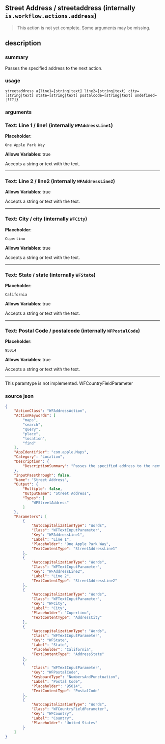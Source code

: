 
## Street Address / streetaddress (internally `is.workflow.actions.address`)

> This action is not yet complete. Some arguments may be missing.



## description
### summary
Passes the specified address to the next action.


### usage
`streetaddress a{line1=[string|text] line2=[string|text] city=[string|text] state=[string|text] postalcode=[string|text] undefined=[???]}`

### arguments
### Text: Line 1 / line1 (internally `WFAddressLine1`)
**Placeholder**:
```
One Apple Park Way
```
**Allows Variables**: true



Accepts a string 
or text
with the text.

---

### Text: Line 2 / line2 (internally `WFAddressLine2`)
**Allows Variables**: true



Accepts a string 
or text
with the text.

---

### Text: City / city (internally `WFCity`)
**Placeholder**:
```
Cupertino
```
**Allows Variables**: true



Accepts a string 
or text
with the text.

---

### Text: State / state (internally `WFState`)
**Placeholder**:
```
California
```
**Allows Variables**: true



Accepts a string 
or text
with the text.

---

### Text: Postal Code / postalcode (internally `WFPostalCode`)
**Placeholder**:
```
95014
```
**Allows Variables**: true



Accepts a string 
or text
with the text.

---

This paramtype is not implemented. WFCountryFieldParameter

### source json

```json
{
	"ActionClass": "WFAddressAction",
	"ActionKeywords": [
		"maps",
		"search",
		"query",
		"place",
		"location",
		"find"
	],
	"AppIdentifier": "com.apple.Maps",
	"Category": "Location",
	"Description": {
		"DescriptionSummary": "Passes the specified address to the next action."
	},
	"InputPassthrough": false,
	"Name": "Street Address",
	"Output": {
		"Multiple": false,
		"OutputName": "Street Address",
		"Types": [
			"WFStreetAddress"
		]
	},
	"Parameters": [
		{
			"AutocapitalizationType": "Words",
			"Class": "WFTextInputParameter",
			"Key": "WFAddressLine1",
			"Label": "Line 1",
			"Placeholder": "One Apple Park Way",
			"TextContentType": "StreetAddressLine1"
		},
		{
			"AutocapitalizationType": "Words",
			"Class": "WFTextInputParameter",
			"Key": "WFAddressLine2",
			"Label": "Line 2",
			"TextContentType": "StreetAddressLine2"
		},
		{
			"AutocapitalizationType": "Words",
			"Class": "WFTextInputParameter",
			"Key": "WFCity",
			"Label": "City",
			"Placeholder": "Cupertino",
			"TextContentType": "AddressCity"
		},
		{
			"AutocapitalizationType": "Words",
			"Class": "WFTextInputParameter",
			"Key": "WFState",
			"Label": "State",
			"Placeholder": "California",
			"TextContentType": "AddressState"
		},
		{
			"Class": "WFTextInputParameter",
			"Key": "WFPostalCode",
			"KeyboardType": "NumbersAndPunctuation",
			"Label": "Postal Code",
			"Placeholder": "95014",
			"TextContentType": "PostalCode"
		},
		{
			"AutocapitalizationType": "Words",
			"Class": "WFCountryFieldParameter",
			"Key": "WFCountry",
			"Label": "Country",
			"Placeholder": "United States"
		}
	]
}
```
